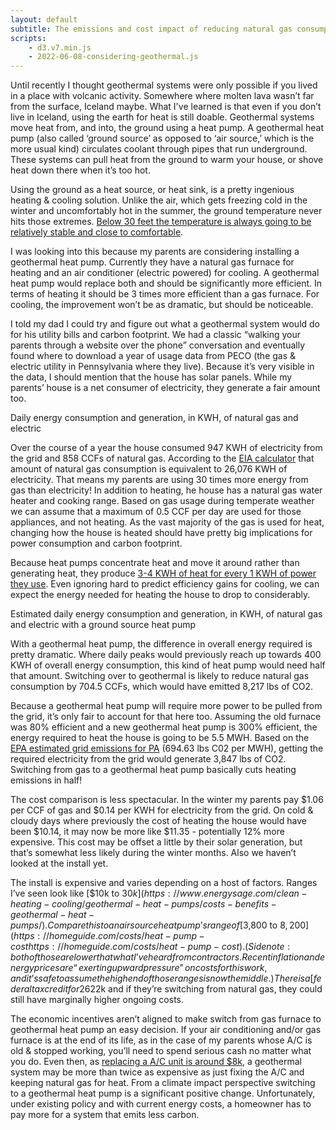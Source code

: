 ```yaml
---
layout: default
subtitle: The emissions and cost impact of reducing natural gas consumption
scripts: 
    - d3.v7.min.js
    - 2022-06-08-considering-geothermal.js
---
```

Until recently I thought geothermal systems were only possible if you lived in a place with volcanic activity. Somewhere where molten lava wasn’t far from the surface, Iceland maybe.  What I've learned is that even if you don’t live in Iceland, using the earth for heat is still doable. Geothermal systems move heat from, and into, the ground using a heat pump.  A geothermal heat pump (also called ‘ground source’ as opposed to ‘air source,’ which is the more usual kind) circulates coolant through pipes that run underground. These systems can pull heat from the ground to warm your house, or shove heat down there when it’s too hot. 

Using the ground as a heat source, or heat sink, is a pretty ingenious heating & cooling solution. Unlike the air, which gets freezing cold in the winter and uncomfortably hot in the summer, the ground temperature never hits those extremes. [Below 30 feet the temperature is always going to be relatively stable and close to comfortable](https://builditsolar.com/Projects/Cooling/EarthTemperatures.htm).

I was looking into this because my parents are considering installing a geothermal heat pump. Currently they have a natural gas furnace for heating and an air conditioner (electric powered) for cooling. A geothermal heat pump would replace both and should be significantly more efficient. In terms of heating it should be 3 times more efficient than a gas furnace. For cooling, the improvement won’t be as dramatic, but should be noticeable.

I told my dad I could try and figure out what a geothermal system would do for his utility bills and carbon footprint. We had a classic “walking your parents through a website over the phone” conversation and eventually found where to download a year of usage data from PECO (the gas & electric utility in Pennsylvania where they live). Because it’s very visible in the data, I should mention that the house has solar panels. While my parents’ house is a net consumer of electricity, they generate a fair amount too.

<div id="current-usage"></div>
<div class="is-size-7 pb-3">Daily energy consumption and generation, in KWH, of natural gas and electric</div>

Over the course of a year the house consumed 947 KWH of electricity from the grid and 858 CCFs of natural gas. According to the [EIA calculator](https://www.eia.gov/energyexplained/units-and-calculators/energy-conversion-calculators.php) that amount of natural gas consumption is equivalent to 26,076 KWH of electricity. That means my parents are using 30 times more energy from gas than electricity! In addition to heating, he house has a natural gas water heater and cooking range. Based on gas usage during temperate weather we can assume that a maximum of 0.5 CCF per day are used for those appliances, and not heating. As the vast majority of the gas is used for heat, changing how the house is heated should have pretty big implications for power consumption and carbon footprint.

Because heat pumps concentrate heat and move it around rather than generating heat, they produce [3-4 KWH of heat for every 1 KWH of power they use](https://en.wikipedia.org/wiki/Ground_source_heat_pump#Thermal_performance). Even ignoring hard to predict efficiency gains for cooling, we can expect the energy needed for heating the house to drop to considerably.

<div id="geothermal-estimate"></div>
<div class="is-size-7 pb-3">Estimated daily energy consumption and generation, in KWH, of natural gas and electric with a ground source heat pump</div>

With a geothermal heat pump, the difference in overall energy required is pretty dramatic. Where daily peaks would previously reach up towards 400 KWH of overall energy consumption, this kind of heat pump would need half that amount. Switching over to geothermal is likely to reduce natural gas consumption by 704.5 CCFs, which would have emitted 8,217 lbs of CO2.

Because a geothermal heat pump will require more power to be pulled from the grid, it’s only fair to account for that here too. Assuming the old furnace was 80% efficient and a new geothermal heat pump is 300% efficient, the energy required to heat the house is going to be 5.5 MWH. Based on the [EPA estimated grid emissions for PA](https://www.epa.gov/egrid/data-explorer) (694.63 lbs C02 per MWH), getting the required electricity from the grid would generate 3,847 lbs of CO2. Switching from gas to a geothermal heat pump basically cuts heating emissions in half!

The cost comparison is less spectacular. In the winter my parents pay $1.06 per CCF of gas and $0.14 per KWH for electricity from the grid. On cold & cloudy days where previously the cost of heating the house would have been $10.14, it may now be more like $11.35 - potentially 12% more expensive. This cost may be offset a little by their solar generation, but that’s somewhat less likely during the winter months. Also we haven’t looked at the install yet.

The install is expensive and varies depending on a host of factors. Ranges I’ve seen look like [$10k to $30k](https://www.energysage.com/clean-heating-cooling/geothermal-heat-pumps/costs-benefits-geothermal-heat-pumps/). Compare this to an air source heat pump’s range of [$3,800 to $8,200](https://homeguide.com/costs/heat-pump-costhttps://homeguide.com/costs/heat-pump-cost). (Side note: both of those are lower that what I’ve heard from contractors. Recent inflation and energy prices are “exerting upward pressure” on costs for this work, and it’s safe to assume the high end of those ranges is now the middle.) There is a [federal tax credit for 26% of the cost of a geothermal system](https://dandelionenergy.com/federal-geothermal-tax-credit) which is great. Still, after the tax credit, folks are spending ~$22k and if they’re switching from natural gas, they could still have marginally higher ongoing costs.

The economic incentives aren’t aligned to make switch from gas furnace to geothermal heat pump an easy decision. If your air conditioning and/or gas furnace is at the end of its life, as in the case of my parents whose A/C is old & stopped working, you’ll need to spend serious cash no matter what you do. Even then, as [replacing a A/C unit is around $8k](https://www.consumeraffairs.com/homeowners/how-much-does-an-air-conditioner-cost.html), a geothermal system may be more than twice as expensive as just fixing the A/C and keeping natural gas for heat. From a climate impact perspective switching to a geothermal heat pump is a significant positive change.  Unfortunately, under existing policy and with current energy costs, a homeowner has to pay more for a system that emits less carbon.
